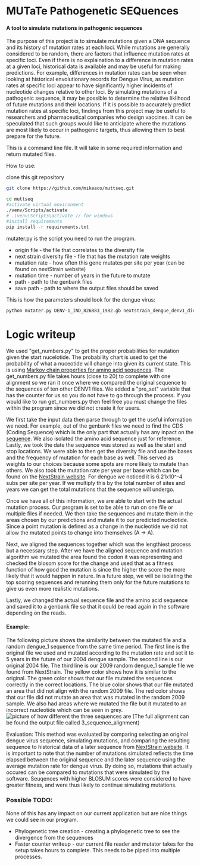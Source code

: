 # MUTaTe Pathogenetic SEQuences

#### A tool to simulate mutations in pathogenic sequences

The purpose of this project is to simulate mutations given a DNA sequence and its history of mutation rates at each loci. While mutations are generally considered to be random, there are factors that influence mutation rates at specific loci. Even if there is no explaination to a difference in mutation rates at a given loci, historical data is available and may be useful for making predictions. For example, differences in mutation rates can be seen when looking at historical envolutionary records for Dengue Virus, as mutation rates at specific loci appear to have significantly higher incidents of nucleotide changes relative to other loci. By simulating mutations of a pathogenic sequence, it may be possible to determine the relative liklihood of future mutations and their locations. If it is possible to accurately predict mutation rates at specific loci, findings from this project may be useful to researchers and pharmaceutical companies who design vaccines. It can be speculated that such groups would like to anticipate where the mutations are most likely to occur in pathogenic targets, thus allowing them to best prepare for the future.

This is a command line file. It will take in some required information and return mutated files.

How to use:

clone this git repository
```bash
git clone https://github.com/mikeaco/muttseq.git

cd muttseq
#activate virtual environment
./venv/Scripts/activate
# .\venv\Scripts\activate // for windows
#install requirements
pip install -r requirements.txt
```
mutater.py is the script you need to run the program.
* origin file - the file that correlates to the diversity file
* next strain diversity file - file that has the mutation rate weights
* mutation rate - how often this gene mutates per site per year (can be found on nextStrain website)
* mutation time - number of years in the future to mutate
* path - path to the genbank files
* save path - path to where the output files should be saved

This is how the parameters should look for the dengue virus:
```bash
python mutater.py DENV-1_IND_826883_1982.gb nextstrain_dengue_denv1_diversity.tsv 0.000621 1 genbank_files output
```

# Logic writeup
We used "get_numbers.py" to get the proper probabilities for mutation given the start nucelotide. The probability chart
is used to get the probability of what a nuceotide will change into given its current state. This is
using [Markov chain properties for amino acid sequences](https://a-little-book-of-r-for-bioinformatics.readthedocs.io/en/latest/src/chapter10.html). The get_numbers.py file takes hours (close to 20) to complete with one alignment so we ran it once where
we compared the original sequence to the sequences of ten other DENV1 files. We added a "pre_set" variable that has the counter for us 
so you do not have to go through the process. If you would like to run get_numbers.py then feel free you must change the files within the program since we did not
create it for users.

We first take the input data then parse through to get the useful information we need. For example, out of the genbank files we need 
to find the CDS (Coding Sequence) which is the only part that actually has
any inpact on the [sequence](https://en.wikipedia.org/wiki/Coding_region). We also isolated the amino acid sequence just for reference. Lastly, we took the date the sequence was stored as well as the start and stop locations.
We were able to then get the diversity file and use the bases and the frequency of mutation for each base as well. This served as weights
to our choices because some spots are more likely to mutate than others. We also took the mutation rate per year per base which can be found on the [NextStrain website](https://nextstrain.org/dengue/denv1?l=clock). For dengue we noticed it is 6.21x10^-4 subs per site per year. If we multiply this by the total number of sites and years we can get
the total mutations that the sequence will undergo. 

Once we have all of this information, we are able to start with the actual mutation process. 
Our program is set to be able to run on one file or multiple files if needed. 
We then take the sequences and mutate them in the areas chosen by our predictions and mutate it to our predicted nucleotide.
Since a point mutation is defined as a change in the nucleotide we did not allow the mutated points to change 
into themselves (A -> A).

Next, we aligned the sequences together which was the lengthiest process but a necessary step. After we have the aligned sequence and
mutation algorithm we mutated the area found the codon it was representing and checked the blosom score for the change
and used that as a fitness function of how good the mutation is since the higher the score the more likely
that it would happen in nature. In a future step, we will be isolating the top scoring sequences and rerunning them only for the 
future mutations to give us even more realistic mutations. 

Lastly, we changed the actual sequence file and the amino acid sequence and saved it to a genbank file so that it could be read again in the software
depending on the reads. 

#### Example:
The following picture shows the similarity between the mutated file and a random dengue_1 sequence from the same time period. 
The first line is the original file we used and mutated according to the mutation rate and set it to 5 years in the future of our 2004 dengue sample. 
The second line is our original 2004 file. 
The third line is our 2009 random dengue_1 sample file we found from NextStrain. 
The yellow color shows how it is similar to the original. The green color shows that our file mutated the sequences correctly in the correct locations. The blue color shows that our file mutated an area that did not align with the random 2009 file. The red color shows that our file did not mutate an area that was mutated in the random 2009 sample. We also had areas where we mutated the file but it mutated to an incorrect nucleotide which can be seen in grey.
![picture of how different the three sequences are](https://github.com/mikeaco/muttseq/blob/master/output/t2_seq_change.jpg?raw=true)
(The full alignment can be found the output file called 3_sequence_alignment)

Evaluation:
This method was evaluated by comparing selecting an original dengue virus sequence, simulating mutations, and comparing the resulting sequence to historical data of a later sequence from [NextStrain website](https://nextstrain.org/dengue/denv1?l=clock). It is important to note that the number of mutations simulated reflects the time elapsed between the original sequence and the later sequence using the average mutation rate for dengue virus. By doing so, mutations that actually occured can be compared to mutations that were simulated by the software. Seuqences with higher BLOSUM scores were considered to have greater fitness, and were thus likely to continue simulating mutations.

### Possible TODO:
None of this has any impact on our current application but are nice things we could see in our program.
* Phylogenetic tree creation - creating a phylogenetic tree to see the divergence from the sequences
* Faster counter writeup - our current file reader and mutator takes for the setup takes hours to complete. This needs to be piped into multiple processes.
